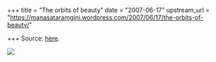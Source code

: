 +++
title = "The orbits of beauty"
date = "2007-06-17"
upstream_url = "https://manasataramgini.wordpress.com/2007/06/17/the-orbits-of-beauty/"

+++
Source: [here](https://manasataramgini.wordpress.com/2007/06/17/the-orbits-of-beauty/).

[![](https://i1.wp.com/bp0.blogger.com/_ZhvcTTaaD_4/RnS6rU5tW_I/AAAAAAAAALE/JfDoT6Ir3VE/s320/orbits1.jpg)](http://bp0.blogger.com/_ZhvcTTaaD_4/RnS6rU5tW_I/AAAAAAAAALE/JfDoT6Ir3VE/s1600-h/orbits1.jpg)
